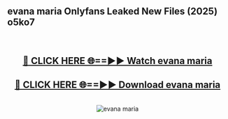 <h2>evana maria Onlyfans Leaked New Files (2025) o5ko7</h2>
<br>
<div align="center">
<h2><a href="https://mediafiles.top/evana_maria&ref=git" rel="nofollow">🔴 CLICK HERE 🌐==►► Watch evana maria</a></h2>
<h2><a href="https://mediafiles.top/evana_maria&ref=git" rel="nofollow">🔴 CLICK HERE 🌐==►► Download evana maria</a></h2>
<br>
<a href="https://mediafiles.top/evana_maria&ref=git" rel="nofollow" data-target="animated-image.originalLink"><img src="https://i.ibb.co.com/xMMVF88/686577567.gif" alt="evana maria" style="max-width: 100%; display: inline-block;" data-target="animated-image.originalImage"></a>
</div>
<br>
<br>
